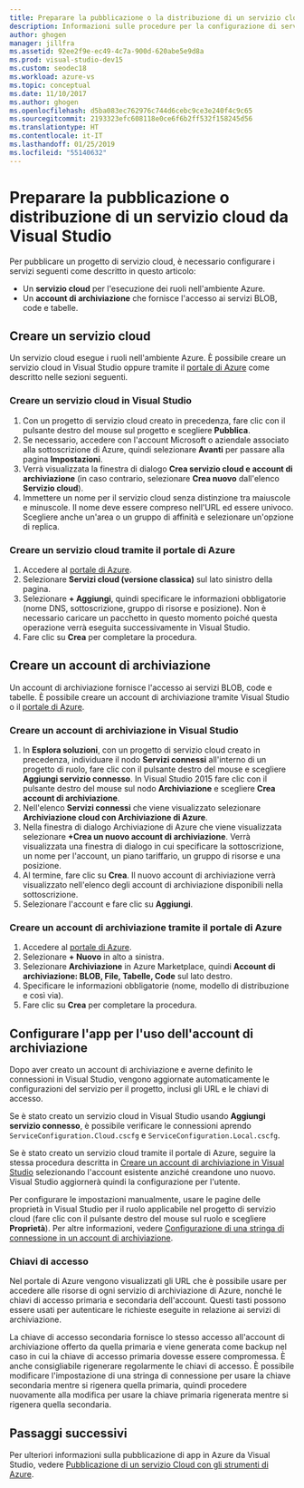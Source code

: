 ```yaml
---
title: Preparare la pubblicazione o la distribuzione di un servizio cloud
description: Informazioni sulle procedure per la configurazione di servizi cloud e dell'account di archiviazione e per la configurazione dell'applicazione Azure.
author: ghogen
manager: jillfra
ms.assetid: 92ee2f9e-ec49-4c7a-900d-620abe5e9d8a
ms.prod: visual-studio-dev15
ms.custom: seodec18
ms.workload: azure-vs
ms.topic: conceptual
ms.date: 11/10/2017
ms.author: ghogen
ms.openlocfilehash: d5ba083ec762976c744d6cebc9ce3e240f4c9c65
ms.sourcegitcommit: 2193323efc608118e0ce6f6b2ff532f158245d56
ms.translationtype: HT
ms.contentlocale: it-IT
ms.lasthandoff: 01/25/2019
ms.locfileid: "55140632"
---
```

# <a name="prepare-to-publish-or-deploy-a-cloud-service-from-visual-studio"></a>Preparare la pubblicazione o distribuzione di un servizio cloud da Visual Studio

Per pubblicare un progetto di servizio cloud, è necessario configurare i servizi seguenti come descritto in questo articolo:

* Un **servizio cloud** per l'esecuzione dei ruoli nell'ambiente Azure.
* Un **account di archiviazione** che fornisce l'accesso ai servizi BLOB, code e tabelle.

## <a name="create-a-cloud-service"></a>Creare un servizio cloud

Un servizio cloud esegue i ruoli nell'ambiente Azure. È possibile creare un servizio cloud in Visual Studio oppure tramite il [portale di Azure](https://portal.azure.com/) come descritto nelle sezioni seguenti.

### <a name="create-a-cloud-service-from-visual-studio"></a>Creare un servizio cloud in Visual Studio

1. Con un progetto di servizio cloud creato in precedenza, fare clic con il pulsante destro del mouse sul progetto e scegliere **Pubblica**.
1. Se necessario, accedere con l'account Microsoft o aziendale associato alla sottoscrizione di Azure, quindi selezionare **Avanti** per passare alla pagina **Impostazioni**.
1. Verrà visualizzata la finestra di dialogo **Crea servizio cloud e account di archiviazione** (in caso contrario, selezionare **Crea nuovo** dall'elenco **Servizio cloud**).
1. Immettere un nome per il servizio cloud senza distinzione tra maiuscole e minuscole. Il nome deve essere compreso nell'URL ed essere univoco. Scegliere anche un'area o un gruppo di affinità e selezionare un'opzione di replica.

### <a name="create-a-cloud-service-through-the-azure-portal"></a>Creare un servizio cloud tramite il portale di Azure

1. Accedere al [portale di Azure](https://portal.azure.com/).
1. Selezionare **Servizi cloud (versione classica)** sul lato sinistro della pagina.
1. Selezionare **+ Aggiungi**, quindi specificare le informazioni obbligatorie (nome DNS, sottoscrizione, gruppo di risorse e posizione). Non è necessario caricare un pacchetto in questo momento poiché questa operazione verrà eseguita successivamente in Visual Studio.
1. Fare clic su **Crea** per completare la procedura.

## <a name="create-a-storage-account"></a>Creare un account di archiviazione

Un account di archiviazione fornisce l'accesso ai servizi BLOB, code e tabelle. È possibile creare un account di archiviazione tramite Visual Studio o il [portale di Azure](https://portal.azure.com/).

### <a name="create-a-storage-account-from-visual-studio"></a>Creare un account di archiviazione in Visual Studio

1. In **Esplora soluzioni**, con un progetto di servizio cloud creato in precedenza, individuare il nodo **Servizi connessi** all'interno di un progetto di ruolo, fare clic con il pulsante destro del mouse e scegliere **Aggiungi servizio connesso**. In Visual Studio 2015 fare clic con il pulsante destro del mouse sul nodo **Archiviazione** e scegliere **Crea account di archiviazione**.
1. Nell'elenco **Servizi connessi** che viene visualizzato selezionare **Archiviazione cloud con Archiviazione di Azure**.
1. Nella finestra di dialogo Archiviazione di Azure che viene visualizzata selezionare **+Crea un nuovo account di archiviazione**. Verrà visualizzata una finestra di dialogo in cui specificare la sottoscrizione, un nome per l'account, un piano tariffario, un gruppo di risorse e una posizione.
1. Al termine, fare clic su **Crea**. Il nuovo account di archiviazione verrà visualizzato nell'elenco degli account di archiviazione disponibili nella sottoscrizione.
1. Selezionare l'account e fare clic su **Aggiungi**.

### <a name="create-a-storage-account-through-the-azure-portal"></a>Creare un account di archiviazione tramite il portale di Azure

1. Accedere al [portale di Azure](https://portal.azure.com/).
1. Selezionare **+ Nuovo** in alto a sinistra.
1. Selezionare **Archiviazione** in Azure Marketplace, quindi **Account di archiviazione: BLOB, File, Tabelle, Code** sul lato destro.
1. Specificare le informazioni obbligatorie (nome, modello di distribuzione e così via).
1. Fare clic su **Crea** per completare la procedura.

## <a name="configure-your-app-to-use-the-storage-account"></a>Configurare l'app per l'uso dell'account di archiviazione

Dopo aver creato un account di archiviazione e averne definito le connessioni in Visual Studio, vengono aggiornate automaticamente le configurazioni del servizio per il progetto, inclusi gli URL e le chiavi di accesso.

Se è stato creato un servizio cloud in Visual Studio usando **Aggiungi servizio connesso**, è possibile verificare le connessioni aprendo `ServiceConfiguration.Cloud.cscfg` e `ServiceConfiguration.Local.cscfg`.

Se è stato creato un servizio cloud tramite il portale di Azure, seguire la stessa procedura descritta in [Creare un account di archiviazione in Visual Studio](#create-a-storage-account-from-visual-studio) selezionando l'account esistente anziché creandone uno nuovo. Visual Studio aggiornerà quindi la configurazione per l'utente.

Per configurare le impostazioni manualmente, usare le pagine delle proprietà in Visual Studio per il ruolo applicabile nel progetto di servizio cloud (fare clic con il pulsante destro del mouse sul ruolo e scegliere **Proprietà**). Per altre informazioni, vedere [Configurazione di una stringa di connessione in un account di archiviazione](vs-azure-tools-multiple-services-project-configurations.md#configuring-a-connection-string-for-a-storage-account).

### <a name="about-access-keys"></a>Chiavi di accesso

Nel portale di Azure vengono visualizzati gli URL che è possibile usare per accedere alle risorse di ogni servizio di archiviazione di Azure, nonché le chiavi di accesso primaria e secondaria dell'account. Questi tasti possono essere usati per autenticare le richieste eseguite in relazione ai servizi di archiviazione.

La chiave di accesso secondaria fornisce lo stesso accesso all'account di archiviazione offerto da quella primaria e viene generata come backup nel caso in cui la chiave di accesso primaria dovesse essere compromessa. È anche consigliabile rigenerare regolarmente le chiavi di accesso. È possibile modificare l'impostazione di una stringa di connessione per usare la chiave secondaria mentre si rigenera quella primaria, quindi procedere nuovamente alla modifica per usare la chiave primaria rigenerata mentre si rigenera quella secondaria.

## <a name="next-steps"></a>Passaggi successivi

Per ulteriori informazioni sulla pubblicazione di app in Azure da Visual Studio, vedere [Pubblicazione di un servizio Cloud con gli strumenti di Azure](vs-azure-tools-publishing-a-cloud-service.md).

